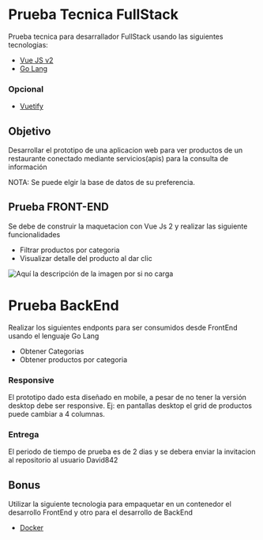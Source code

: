 # Prueba Tecnica FullStack
Prueba tecnica para desarrallador FullStack usando las siguientes tecnologias:

- [Vue JS v2](https://v2.vuejs.org/v2/guide/installation.html)
- [Go Lang](https://go.dev)
### Opcional
- [Vuetify](https://vuetifyjs.com/en/getting-started/installation/)

## Objetivo
Desarrollar el prototipo de una aplicacion web para ver productos de un restaurante conectado mediante servicios(apis) para la consulta de información

NOTA: Se puede elgir la base de datos de su preferencia.

## Prueba FRONT-END
Se debe de construir la maquetacion con Vue Js 2 y realizar las siguiente funcionalidades

- Filtrar productos por categoria
- Visualizar detalle del producto al dar clic

![Aquí la descripción de la imagen por si no carga](https://github.com/DesarrolloEKS/PruebaTecnicaFullStackVue-GO/blob/main/Restaurant%20App.jpg)

# Prueba BackEnd

Realizar los siguientes endponts para ser consumidos desde FrontEnd usando el lenguaje Go Lang
- Obtener Categorias
- Obtener productos por categoria

### Responsive
El prototipo dado esta diseñado en mobile, a pesar de no tener la versión desktop debe ser responsive. Ej: en pantallas desktop el grid de productos puede cambiar a 4 columnas.

### Entrega
El periodo de tiempo de prueba es de 2 dias y se debera enviar la invitacion al repositorio al usuario David842

## Bonus
Utilizar la siguiente tecnologia para empaquetar en un contenedor el desarrollo FrontEnd y otro para el desarrollo de BackEnd
- [Docker](https://www.docker.com)
